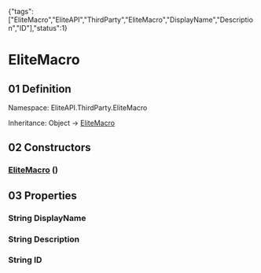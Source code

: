 {"tags":["EliteMacro","EliteAPI","ThirdParty","EliteMacro","DisplayName","Description","ID"],"status":1}

# EliteMacro

## 01 Definition

Namespace: <span class='code'>EliteAPI.ThirdParty.EliteMacro</span>

Inheritance: <span class='code'>Object</span> → <span class='code'>[EliteMacro](../../../EliteAPI/ThirdParty/EliteMacro/EliteMacro.html)</span>

## 02 Constructors

### <span class='code'>[EliteMacro](../../../EliteAPI/ThirdParty/EliteMacro/EliteMacro.html)</span> ()

## 03 Properties

### <span class='code'>String</span> DisplayName

### <span class='code'>String</span> Description

### <span class='code'>String</span> ID

